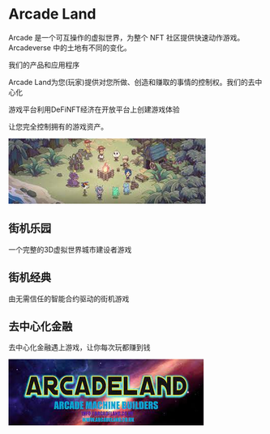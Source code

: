 # Arcade Land

<p>Arcade 是一个可互操作的虚拟世界，为整个 NFT 社区提供快速动作游戏。 Arcadeverse 中的土地有不同的变化。</p>

我们的产品和应用程序

Arcade Land为您(玩家)提供对您所做、创造和赚取的事情的控制权。我们的去中心化

游戏平台利用DeFiNFT经济在开放平台上创建游戏体验

让您完全控制拥有的游戏资产。

![da](da.png)

## 街机乐园

一个完整的3D虚拟世界城市建设者游戏

## 街机经典

由无需信任的智能合约驱动的街机游戏

## 去中心化金融

去中心化金融遇上游戏，让你每次玩都赚到钱



![dsad](dsad.png)
